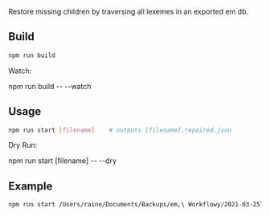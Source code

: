 Restore missing children by traversing all lexemes in an exported em db.

## Build

```sh
npm run build
```

Watch:

npm run build -- --watch

## Usage

```sh
npm run start [filename]    # outputs [filename].repaired.json
```

Dry Run:

npm run start [filename] -- --dry

## Example

```sh
npm run start /Users/raine/Documents/Backups/em,\ Workflowy/2021-03-25T07_48_47Z_em-proto_data.json
```
